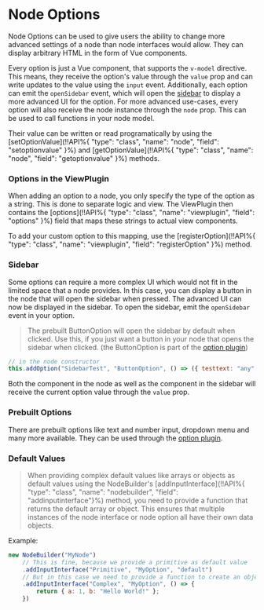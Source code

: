 # Node Options

Node Options can be used to give users the ability to change more advanced settings of a node than node interfaces would allow. They can display arbitrary HTML in the form of Vue components.

Every option is just a Vue component, that supports the `v-model` directive.
This means, they receive the option's value through the `value` prop and can write updates
to the value using the `input` event.
Additionally, each option can emit the `openSidebar` event, which will open the [sidebar](#sidebar)
to display a more advanced UI for the option.
For more advanced use-cases, every option will also receive the node instance through the `node` prop.
This can be used to call functions in your node model.

Their value can be written or read programatically by using the
[setOptionValue](!!API%{ "type": "class", "name": "node", "field": "setoptionvalue" }%) and
[getOptionValue](!!API%{ "type": "class", "name": "node", "field": "getoptionvalue" }%) methods.

### Options in the ViewPlugin
When adding an option to a node, you only specify the type of the option as a string. This is done to separate logic and view.
The ViewPlugin then contains the [options](!!API%{ "type": "class", "name": "viewplugin", "field": "options" }%) field that maps these strings to actual view components.

To add your custom option to this mapping, use the [registerOption](!!API%{ "type": "class", "name": "viewplugin", "field": "registerOption" }%) method.

### Sidebar
Some options can require a more complex UI which would not fit in the limited space that a node provides.
In this case, you can display a button in the node that will open the sidebar when pressed.
The advanced UI can now be displayed in the sidebar. To open the sidebar, emit the `openSidebar` event in your option.

> The prebuilt ButtonOption will open the sidebar by default when clicked.
> Use this, if you just want a button in your node that opens the sidebar when clicked.
> (the ButtonOption is part of the [option plugin](/plugins/options.md))

```js
// in the node constructor
this.addOption("SidebarTest", "ButtonOption", () => ({ testtext: "any" }), "MySidebarOption");
```

Both the component in the node as well as the component in the sidebar
will receive the current option value through the `value` prop.

### Prebuilt Options
There are prebuilt options like text and number input, dropdown menu and many more available.
They can be used through the [option plugin](/plugins/options.md).

### Default Values
> When providing complex default values like arrays or objects as default values using the NodeBuilder's
> [addInputInterface](!!API%{ "type": "class", "name": "nodebuilder", "field": "addinputinterface"}%) method,
> you need to provide a function that returns the default array or object.
> This ensures that multiple instances of the node interface or node option
> all have their own data objects.

Example:
```js
new NodeBuilder("MyNode")
    // This is fine, because we provide a primitive as default value
    .addInputInterface("Primitive", "MyOption", "default")
    // But in this case we need to provide a function to create an object
    .addInputInterface("Complex", "MyOption", () => {
        return { a: 1, b: "Hello World!" };
    })
```